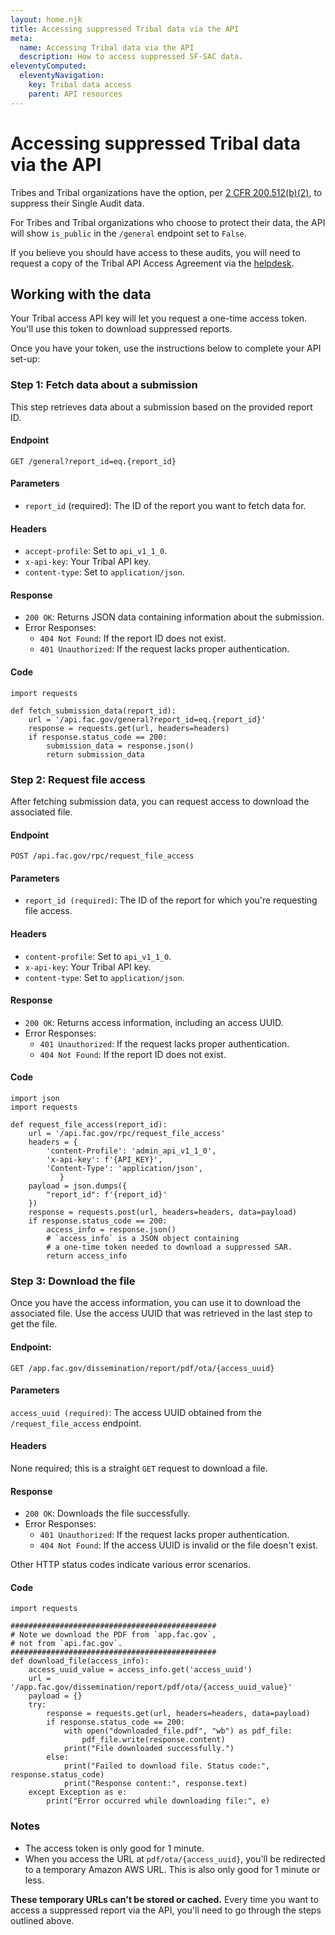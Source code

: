 ```yaml
---
layout: home.njk
title: Accessing suppressed Tribal data via the API
meta:
  name: Accessing Tribal data via the API
  description: How to access suppressed SF-SAC data.
eleventyComputed:
  eleventyNavigation:
    key: Tribal data access
    parent: API resources
---
```


# Accessing suppressed Tribal data via the API

Tribes and Tribal organizations have the option, per [2 CFR 200.512(b)(2)](https://www.ecfr.gov/current/title-2/part-200/subpart-F#p-200.512(b)(2)), to suppress their Single Audit data.

For Tribes and Tribal organizations who choose to protect their data, the API will show `is_public` in the `/general` endpoint set to `False`.

If you believe you should have access to these audits, you will need to request a copy of the Tribal API Access Agreement via the [helpdesk](https://support.fac.gov/hc/en-us).

## Working with the data

Your Tribal access API key will let you request a one-time access token. You'll use this token to download suppressed reports.

Once you have your token, use the instructions below to complete your API set-up: 

### Step 1: Fetch data about a submission

This step retrieves data about a submission based on the provided report ID.

#### Endpoint

`GET /general?report_id=eq.{report_id}`

#### Parameters

* `report_id` (required): The ID of the report you want to fetch data for.

#### Headers

* `accept-profile`: Set to `api_v1_1_0`.
* `x-api-key`: Your Tribal API key.
* `content-type`: Set to `application/json`.

#### Response

* `200 OK`: Returns JSON data containing information about the submission.
* Error Responses:
    * `404 Not Found`: If the report ID does not exist.
    * `401 Unauthorized`: If the request lacks proper authentication.

#### Code

```
import requests

def fetch_submission_data(report_id):
    url = '/api.fac.gov/general?report_id=eq.{report_id}'
    response = requests.get(url, headers=headers)
    if response.status_code == 200:
        submission_data = response.json()
        return submission_data
```

### Step 2: Request file access

After fetching submission data, you can request access to download the associated file.

#### Endpoint

`POST /api.fac.gov/rpc/request_file_access`

#### Parameters

* `report_id (required)`: The ID of the report for which you're requesting file access.

#### Headers

* `content-profile`: Set to `api_v1_1_0`.
* `x-api-key`: Your Tribal API key.
* `content-type`: Set to `application/json`.

#### Response

* `200 OK`: Returns access information, including an access UUID.
* Error Responses:
    * `401 Unauthorized`: If the request lacks proper authentication.
    * `404 Not Found`: If the report ID does not exist.

#### Code

```
import json
import requests

def request_file_access(report_id):
    url = '/api.fac.gov/rpc/request_file_access'
    headers = {
        'content-Profile': 'admin_api_v1_1_0',
        'x-api-key': f'{API_KEY}',
        'Content-Type': 'application/json',
           }
    payload = json.dumps({
        "report_id": f'{report_id}'
    })
    response = requests.post(url, headers=headers, data=payload)
    if response.status_code == 200:
        access_info = response.json()
        # `access_info` is a JSON object containing
        # a one-time token needed to download a suppressed SAR.
        return access_info
```

### Step 3: Download the file

Once you have the access information, you can use it to download the associated file. Use the access UUID that was retrieved in the last step to get the file.

#### Endpoint:
`GET /app.fac.gov/dissemination/report/pdf/ota/{access_uuid}`

#### Parameters

`access_uuid (required)`: The access UUID obtained from the `/request_file_access` endpoint.

#### Headers

None required; this is a straight `GET` request to download a file.

#### Response

* `200 OK`: Downloads the file successfully.
* Error Responses:
    * `401 Unauthorized`: If the request lacks proper authentication.
    * `404 Not Found`: If the access UUID is invalid or the file doesn't exist.

Other HTTP status codes indicate various error scenarios.

#### Code

```
import requests

##############################################
# Note we download the PDF from `app.fac.gov`,
# not from `api.fac.gov`.
##############################################
def download_file(access_info):
    access_uuid_value = access_info.get('access_uuid')
    url = '/app.fac.gov/dissemination/report/pdf/ota/{access_uuid_value}'
    payload = {}
    try:
        response = requests.get(url, headers=headers, data=payload)
        if response.status_code == 200:
            with open("downloaded_file.pdf", "wb") as pdf_file:
                pdf_file.write(response.content)
            print("File downloaded successfully.")
        else:
            print("Failed to download file. Status code:", response.status_code)
            print("Response content:", response.text)
    except Exception as e:
        print("Error occurred while downloading file:", e)
```

### Notes

- The access token is only good for 1 minute. 
- When you access the URL at `pdf/ota/{access_uuid}`, you'll be redirected to a temporary Amazon AWS URL. This is also only good for 1 minute or less.

**These temporary URLs can't be stored or cached.** Every time you want to access a suppressed report via the API, you'll need to go through the steps outlined above.